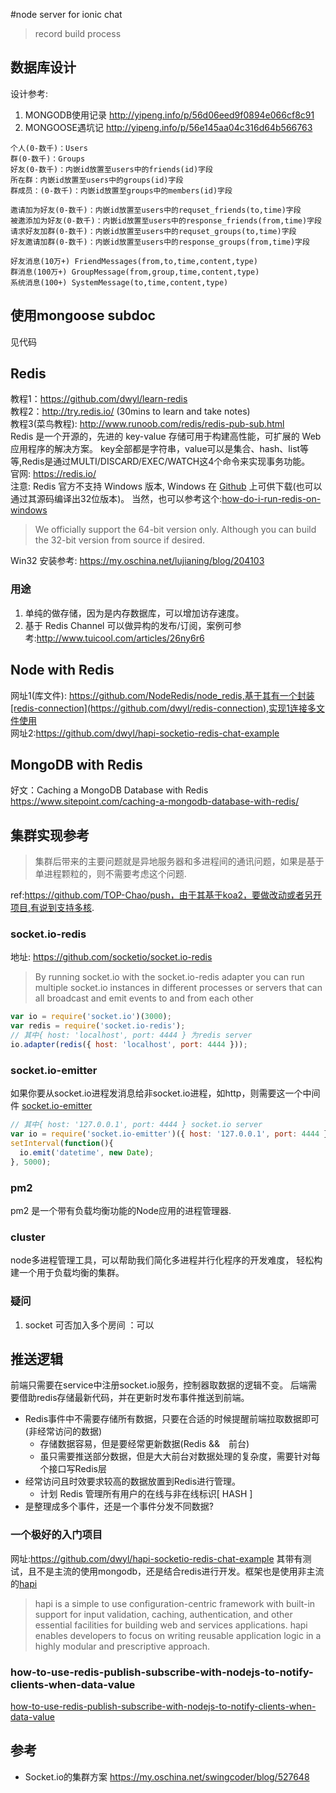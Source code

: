 #node server for ionic chat
> record build process

## 数据库设计
设计参考:
1. MONGODB使用记录 http://yipeng.info/p/56d06eed9f0894e066cf8c91
2. MONGOOSE遇坑记 http://yipeng.info/p/56e145aa04c316d64b566763

```
个人(0-数千)：Users
群(0-数千)：Groups
好友(0-数千)：内嵌id放置至users中的friends(id)字段
所在群：内嵌id放置至users中的groups(id)字段
群成员：(0-数千)：内嵌id放置至groups中的members(id)字段

邀请加为好友(0-数千)：内嵌id放置至users中的requset_friends(to,time)字段
被邀添加为好友(0-数千)：内嵌id放置至users中的response_friends(from,time)字段
请求好友加群(0-数千)：内嵌id放置至users中的requset_groups(to,time)字段
好友邀请加群(0-数千)：内嵌id放置至users中的response_groups(from,time)字段

好友消息(10万+) FriendMessages(from,to,time,content,type)
群消息(100万+) GroupMessage(from,group,time,content,type)
系统消息(100+) SystemMessage(to,time,content,type)
```

## 使用mongoose subdoc
见代码

## Redis
教程1：https://github.com/dwyl/learn-redis   
教程2：http://try.redis.io/ (30mins to learn and take notes)  
教程3(菜鸟教程): http://www.runoob.com/redis/redis-pub-sub.html  
Redis 是一个开源的，先进的 key-value 存储可用于构建高性能，可扩展的 Web 应用程序的解决方案。
key全部都是字符串，value可以是集合、hash、list等等,Redis是通过MULTI/DISCARD/EXEC/WATCH这4个命令来实现事务功能。  
官网: https://redis.io/  
注意: Redis 官方不支持 Windows 版本, Windows 在 [Github](https://github.com/MSOpenTech/redis) 
上可供下载(也可以通过其源码编译出32位版本)。  当然，也可以参考这个:[how-do-i-run-redis-on-windows](http://stackoverflow.com/questions/6476945/how-do-i-run-redis-on-windows)
> We officially support the 64-bit version only. Although you can build the 32-bit version from source if desired. 

Win32 安装参考: https://my.oschina.net/lujianing/blog/204103   

### 用途
1. 单纯的做存储，因为是内存数据库，可以增加访存速度。
2. 基于 Redis Channel 可以做异构的发布/订阅，案例可参考:http://www.tuicool.com/articles/26ny6r6


## Node with Redis
网址1(库文件): https://github.com/NodeRedis/node_redis,基于其有一个封装[redis-connection](https://github.com/dwyl/redis-connection),实现1连接多文件使用  
网址2:https://github.com/dwyl/hapi-socketio-redis-chat-example  


## MongoDB with Redis
好文：Caching a MongoDB Database with Redis  
https://www.sitepoint.com/caching-a-mongodb-database-with-redis/


## 集群实现参考
> 集群后带来的主要问题就是异地服务器和多进程间的通讯问题，如果是基于单进程颗粒的，则不需要考虑这个问题.  

ref:https://github.com/TOP-Chao/push，由于其基于koa2，要做改动或者另开项目,有说到支持多核.

### socket.io-redis
地址: https://github.com/socketio/socket.io-redis
> By running socket.io with the socket.io-redis adapter you can run multiple socket.io instances 
in different processes or servers that can all broadcast and emit events to and from each other   

```javascript
var io = require('socket.io')(3000);
var redis = require('socket.io-redis');
// 其中{ host: 'localhost', port: 4444 } 为redis server
io.adapter(redis({ host: 'localhost', port: 4444 }));
```

### socket.io-emitter
如果你要从socket.io进程发消息给非socket.io进程，如http，则需要这一个中间件
[socket.io-emitter](https://github.com/socketio/socket.io-emitter)

```javascript
// 其中{ host: '127.0.0.1', port: 4444 } socket.io server
var io = require('socket.io-emitter')({ host: '127.0.0.1', port: 4444 });
setInterval(function(){
  io.emit('datetime', new Date);
}, 5000);
```

### pm2
pm2 是一个带有负载均衡功能的Node应用的进程管理器.

### cluster
node多进程管理工具，可以帮助我们简化多进程并行化程序的开发难度，
轻松构建一个用于负载均衡的集群。

### 疑问
1. socket 可否加入多个房间 ：可以


## 推送逻辑
前端只需要在service中注册socket.io服务，控制器取数据的逻辑不变。
后端需要借助redis存储最新代码，并在更新时发布事件推送到前端。
* Redis事件中不需要存储所有数据，只要在合适的时候提醒前端拉取数据即可(非经常访问的数据)
  - 存储数据容易，但是要经常更新数据(Redis &&　前台)
  - 虽只需要推送部分数据，但是大大前台对数据处理的复杂度，需要针对每个接口写Redis层
* 经常访问且时效要求较高的数据放置到Redis进行管理。
  - 计划 Redis 管理所有用户的在线与非在线标识[ HASH ]
* 是整理成多个事件，还是一个事件分发不同数据?

### 一个极好的入门项目
网址:https://github.com/dwyl/hapi-socketio-redis-chat-example
其带有测试，且不是主流的使用mongodb，还是结合redis进行开发。框架也是使用非主流的[hapi](https://github.com/hapijs/hapi/)  
> hapi is a simple to use configuration-centric framework with built-in support for input validation, caching, authentication, and other essential facilities for building web and services applications. hapi enables developers to focus on writing reusable application logic in a highly modular and prescriptive approach.

### how-to-use-redis-publish-subscribe-with-nodejs-to-notify-clients-when-data-value
[how-to-use-redis-publish-subscribe-with-nodejs-to-notify-clients-when-data-value](http://stackoverflow.com/questions/4441798/how-to-use-redis-publish-subscribe-with-nodejs-to-notify-clients-when-data-value)

## 参考
* Socket.io的集群方案
  https://my.oschina.net/swingcoder/blog/527648
